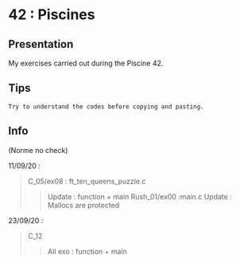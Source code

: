 # 42 : Piscines

## Presentation

My exercises carried out during the Piscine 42.

## Tips

    Try to understand the codes before copying and pasting.

## Info

(Norme no check)

11/09/20 :

>C_05/ex08 : ft_ten_queens_puzzle.c
>>Update : function + main 
>>Rush_01/ex00 :main.c
>>Update : Mallocs are protected

23/09/20 :
>C_12
>>All exo : function + main